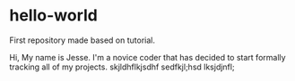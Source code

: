 # hello-world
First repository made based on tutorial.

Hi,
My name is Jesse. I'm a novice coder that has decided to start formally tracking all of my projects.
skjldhflkjsdhf
sedfkjl;hsd
lksjdjnfl;